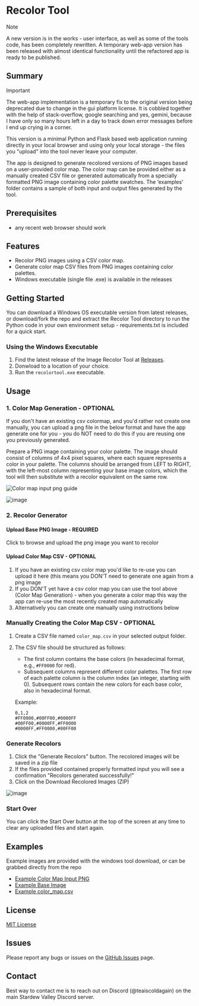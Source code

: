 # Recolor Tool #

> [!NOTE]
> A new version is in the works - user interface, as well as some of the tools code, has been completely rewritten. A temporary web-app version has been released with almost identical functionality until the refactored app is ready to be published.
> 

## Summary

> [!Important]
> The web-app implementation is a temporary fix to the original version being deprecated due to change in the gui platform license. It is cobbled together with the help of stack-overflow, google searching and yes, gemini, because I have only so many hours left in a day to track down error messages before I end up crying in a corner.

This version is a minimal Python and Flask based web application running directly in your local browser and using only your local storage - the files you "upload" into the tool never leave your computer. 

The app is designed to generate recolored versions of PNG images based on a user-provided color map. The color map can be provided either as a manually created CSV file or generated automatically from a specially formatted PNG image containing color palette swatches. The ‘examples’ folder contains a sample of both input and output files generated by the tool.

## Prerequisites
- any recent web browser should work

## Features

- Recolor PNG images using a CSV color map.
- Generate color map CSV files from PNG images containing color palettes.
- Windows executable (single file .exe) is available in the releases

## Getting Started

You can download a Windows OS executable version from latest releases, or download/fork the repo and extract the Recolor Tool directory to run the Python code in your own environment setup - requirements.txt is included for a quick start.

### Using the Windows Executable

1. Find the latest release of the Image Recolor Tool at [Releases](https://github.com/Teaiscoldagain/StardewUtilities/releases). 
2. Donwload to a location of your choice.
3. Run the `recolortool.exe` executable.

## Usage

### 1. Color Map Generation - OPTIONAL

If you don't have an existing csv colormap, and you'd rather not create one manually, you can upload a png file in the below format and have the app generate one for you - you do NOT need to do this if you are reusing one you previously generated.

Prepare a PNG image containing your color palette. The image should consist of columns of 4x4 pixel squares, where each square represents a color in your palette. The columns should be arranged from LEFT to RIGHT, with the left-most column representing your base image colors, which the tool will then substitute with a recolor equivalent on the same row.

![Color map input png guide](https://i.imgur.com/q4MINjb.png "Map input png guide")    

![image](https://github.com/user-attachments/assets/2b64491a-c4bf-43f9-8aaf-6964f57d7859)    

    
### 2. Recolor Generator

#### Upload Base PNG Image - REQUIRED

Click to browse and upload the png image you want to recolor


#### Upload Color Map CSV - OPTIONAL

1. If you have an existing csv color map you'd like to re-use you can upload it here (this means you DON'T need to generate one again from a png image
2. If you DON'T yet have a csv color map you can use the tool above (Color Map Generation) - when you generate a color map this way the app can re-use the most recently created map automatically
3. Alternatively you can create one manually using instructions below

### Manually Creating the Color Map CSV - OPTIONAL

1. Create a CSV file named `color_map.csv` in your selected output folder.
2. The CSV file should be structured as follows:
    - The first column contains the base colors (in hexadecimal format, e.g., `#FF0000` for red).
    - Subsequent columns represent different color palettes. The first row of each palette column is the column index (an integer, starting with 0). Subsequent rows contain the new colors for each base color, also in hexadecimal format.
    
    Example:
    
    ```
    0,1,2
    #FF0000,#00FF00,#0000FF
    #00FF00,#0000FF,#FF0000
    #0000FF,#FF0000,#00FF00
    
    ```

###  Generate Recolors

1. Click the "Generate Recolors" button. The recolored images will be saved in a zip file
2. If the files provided contained properly formatted input you will see a confirmation "Recolors generated successfully!"
3. Click on the Download Recolored Images (ZIP)

![image](https://github.com/user-attachments/assets/5ef103a0-0860-4ed9-b7de-ee711b9e1fdb)


### Start Over

You can click the Start Over button at the top of the screen at any time to clear any uploaded files and start again.

## Examples

Example images are provided with the windows tool download, or can be grabbed directly from the repo

- [Example Color Map Input PNG]()
- [Example Base Image]()
- [Example color_map.csv]()

## License

[MIT License](LICENSE) 

## Issues

Please report any bugs or issues on the [GitHub Issues](https://github.com/Pixeltica/PixelModTools/issues) page.

## Contact

Best way to contact me is to reach out on Discord (@teaiscoldagain) on the main Stardew Valley Discord server.
